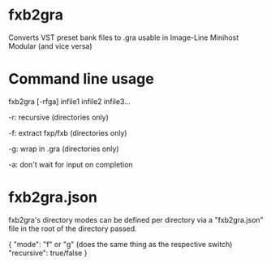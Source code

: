 # fxb2gra
Converts VST preset bank files to .gra usable in Image-Line Minihost Modular (and vice versa)

# Command line usage
fxb2gra [-rfga] infile1 infile2 infile3...

-r: recursive (directories only)

-f: extract fxp/fxb (directories only)

-g: wrap in .gra (directories only)

-a: don't wait for input on completion

# fxb2gra.json
fxb2gra's directory modes can be defined per directory via a "fxb2gra.json" file in the root of the directory passed.

{
   "mode": "f" or "g" (does the same thing as the respective switch)
   "recursive": true/false
}
